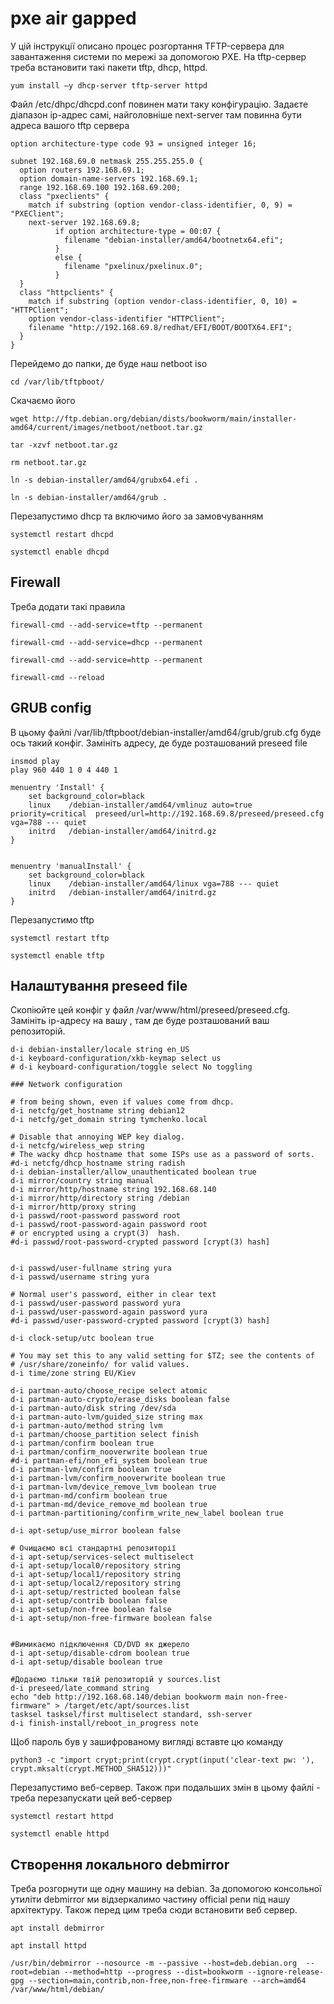 # pxe air gapped

У цій  інструкції  описано  процес  розгортання TFTP-сервера  для  завантаження  системи  по  мережі  за  допомогою PXE. На  tftp-сервер  треба  встановити  такі  пакети  tftp, dhcp, httpd.
```
yum install –y dhcp-server tftp-server httpd
```
Файл /etc/dhpc/dhcpd.conf повинен мати таку конфігурацію. Задаєте діапазон ip-адрес самі, найголовніше next-server там повинна бути адреса вашого tftp сервера 
```
option architecture-type code 93 = unsigned integer 16;

subnet 192.168.69.0 netmask 255.255.255.0 {
  option routers 192.168.69.1;
  option domain-name-servers 192.168.69.1;
  range 192.168.69.100 192.168.69.200;
  class "pxeclients" {
    match if substring (option vendor-class-identifier, 0, 9) = "PXEClient";
    next-server 192.168.69.8;
          if option architecture-type = 00:07 {
            filename "debian-installer/amd64/bootnetx64.efi";
          }
          else {
            filename "pxelinux/pxelinux.0";
          }
  }
  class "httpclients" {
    match if substring (option vendor-class-identifier, 0, 10) = "HTTPClient";
    option vendor-class-identifier "HTTPClient";
    filename "http://192.168.69.8/redhat/EFI/BOOT/BOOTX64.EFI";
  }
}

```

Перейдемо до папки, де буде наш netboot iso 
```
cd /var/lib/tftpboot/ 
```
Скачаємо його 
```
wget http://ftp.debian.org/debian/dists/bookworm/main/installer-amd64/current/images/netboot/netboot.tar.gz
```
```
tar -xzvf netboot.tar.gz
```
```
rm netboot.tar.gz
```
```
ln -s debian-installer/amd64/grubx64.efi .
```
```
ln -s debian-installer/amd64/grub .
```
Перезапустимо dhcp та включимо його за замовчуванням
```
systemctl restart dhcpd
``` 
```
systemctl enable dhcpd
```

## Firewall

Треба додати такі правила 
```
firewall-cmd --add-service=tftp --permanent
```
```
firewall-cmd --add-service=dhcp --permanent
```
```
firewall-cmd --add-service=http --permanent
```
```
firewall-cmd --reload
```

## GRUB config
В цьому файлі /var/lib/tftpboot/debian-installer/amd64/grub/grub.cfg буде ось такий конфіг. Замініть адресу, де буде розташований preseed file 
```
insmod play
play 960 440 1 0 4 440 1

menuentry 'Install' {
    set background_color=black
    linux    /debian-installer/amd64/vmlinuz auto=true priority=critical  preseed/url=http://192.168.69.8/preseed/preseed.cfg vga=788 --- quiet
    initrd   /debian-installer/amd64/initrd.gz
}


menuentry 'manualInstall' {
    set background_color=black
    linux    /debian-installer/amd64/linux vga=788 --- quiet
    initrd   /debian-installer/amd64/initrd.gz
}
```
Перезапустимо tftp

```
systemctl restart tftp
```
```
systemctl enable tftp 
```
## Налаштування preseed file 

Cкопіюйте цей конфіг у файл /var/www/html/preseed/preseed.cfg. Замініть ip-адресу на вашу , там де буде розташований ваш репозиторій.  
```
d-i debian-installer/locale string en_US 
d-i keyboard-configuration/xkb-keymap select us 
# d-i keyboard-configuration/toggle select No toggling 

### Network configuration 

# from being shown, even if values come from dhcp. 
d-i netcfg/get_hostname string debian12 
d-i netcfg/get_domain string tymchenko.local 

# Disable that annoying WEP key dialog. 
d-i netcfg/wireless_wep string 
# The wacky dhcp hostname that some ISPs use as a password of sorts. 
#d-i netcfg/dhcp_hostname string radish 
d-i debian-installer/allow_unauthenticated boolean true 
d-i mirror/country string manual 
d-i mirror/http/hostname string 192.168.68.140 
d-i mirror/http/directory string /debian 
d-i mirror/http/proxy string
d-i passwd/root-password password root 
d-i passwd/root-password-again password root 
# or encrypted using a crypt(3)  hash.
#d-i passwd/root-password-crypted password [crypt(3) hash]


d-i passwd/user-fullname string yura 
d-i passwd/username string yura 

# Normal user's password, either in clear text 
d-i passwd/user-password password yura 
d-i passwd/user-password-again password yura 
#d-i passwd/user-password-crypted password [crypt(3) hash]
  
d-i clock-setup/utc boolean true 

# You may set this to any valid setting for $TZ; see the contents of 
# /usr/share/zoneinfo/ for valid values. 
d-i time/zone string EU/Kiev 

d-i partman-auto/choose_recipe select atomic  
d-i partman-auto-crypto/erase_disks boolean false  
d-i partman-auto/disk string /dev/sda  
d-i partman-auto-lvm/guided_size string max  
d-i partman-auto/method string lvm  
d-i partman/choose_partition select finish 
d-i partman/confirm boolean true  
d-i partman/confirm_nooverwrite boolean true  
#d-i partman-efi/non_efi_system boolean true  
d-i partman-lvm/confirm boolean true  
d-i partman-lvm/confirm_nooverwrite boolean true  
d-i partman-lvm/device_remove_lvm boolean true 
d-i partman-md/confirm boolean true  
d-i partman-md/device_remove_md boolean true  
d-i partman-partitioning/confirm_write_new_label boolean true 

d-i apt-setup/use_mirror boolean false 

# Очищаємо всі стандартні репозиторії 
d-i apt-setup/services-select multiselect 
d-i apt-setup/local0/repository string 
d-i apt-setup/local1/repository string 
d-i apt-setup/local2/repository string 
d-i apt-setup/restricted boolean false 
d-i apt-setup/contrib boolean false 
d-i apt-setup/non-free boolean false 
d-i apt-setup/non-free-firmware boolean false 

 
#Вимикаємо підключення CD/DVD як джерело 
d-i apt-setup/disable-cdrom boolean true 
d-i apt-setup/disable boolean true 

#Додаємо тільки твій репозиторій у sources.list 
d-i preseed/late_command string  
echo "deb http://192.168.68.140/debian bookworm main non-free-firmware" > /target/etc/apt/sources.list 
tasksel tasksel/first multiselect standard, ssh-server 
d-i finish-install/reboot_in_progress note 
```

Щоб пароль був у зашифрованому вигляді вставте цю команду
```
python3 -c "import crypt;print(crypt.crypt(input('clear-text pw: '), crypt.mksalt(crypt.METHOD_SHA512)))"
```
Перезапустимо веб-сервер. Також при подальших змін в цьому файлі - треба перезапускати цей веб-сервер
```
systemctl restart httpd
```
```
systemctl enable httpd
```

## Створення локального debmirror

Треба розгорнути ще одну машину на debian. За допомогою консольної утиліти debmirror ми відзеркалимо  частину official репи під нашу архітектуру. Також перед цим  треба сюди встановити веб сервер.  

```
apt install debmirror
```
```
apt install httpd
```
```
/usr/bin/debmirror --nosource -m --passive --host=deb.debian.org  --root=debian --method=http --progress --dist=bookworm --ignore-release-gpg --section=main,contrib,non-free,non-free-firmware --arch=amd64 /var/www/html/debian/ 
```
